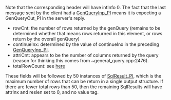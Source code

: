 Note that the corresponding header will have intInfo 0. The fact that the last message sent by the client had a [GenQueryInp_PI](GenQueryInp_PI) means it is expecting a GenQueryOut_PI in the server's reply.

- rowCnt: the number of rows returned by the genQuery (remains to be determined whether that means rows returned in this element, or rows return by the overall genQuery)
- continueInx: determined by the value of continueInx in the preceding [GenQueryInp_PI](GenQueryInp_PI). 
- attriCnt: appears to be the number of columns returned by the query (reason for thinking this comes from ~general_query.cpp:2476).
- totalRowCount: see [here](GenQueryInp_PI#^98fcd9)

These fields will be followed by 50 instances of [SqlResult_PI](SqlResult_PI), which is the maximum number of rows that can be return in a single output structure. If there are fewer total rows than 50, then the remaining SqlResults will have attrInx and reslen set to 0, and no value tag.